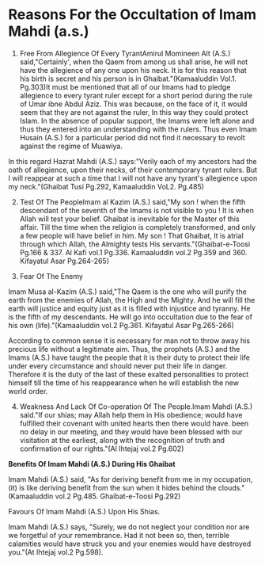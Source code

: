Reasons For the Occultation of Imam Mahdi (a.s.)
================================================

1. Free From Allegience Of Every TyrantAmirul Momineen Alt (A.S.)
said,"Certainly', when the Qaem from among us shall arise, he will not
have the allegience of any one upon his neck. It is for this reason that
his birth is secret and his person is in Ghaibat."(Kamaaluddin Vol.1.
Pg.303)It must be mentioned that all of our Imams had to pledge
allegience to every tyrant ruler except for a short period during the
rule of Umar ibne Abdul Aziz. This was because, on the face of it, it
would seem that they are not against the ruler, In this way they could
protect Islam. In the absence of popular support, the Imams were left
alone and thus they entered into an understanding with the rulers. Thus
even Imam Husain (A.S.) for a particular period did not find it
necessary to revolt against the regime of Muawiya.

In this regard Hazrat Mahdi (A.S.) says:"Verily each of my ancestors
had the oath of allegience, upon their necks, of their contemporary
tyrant rulers. But I will reappear at such a time that I will not have
any tyrant's allegience upon my neck."(Ghaibat Tusi Pg.292, Kamaaluddin
VoL2. Pg.485)

2. Test Of The PeopleImam al Kazim (A.S.) said,"My son ! when the fifth
descendant of the seventh of the Imams is not visible to you ! It is
when Allah will test your belief. Ghaibat is inevitable for the Master
of this affair. Till the time when the religion is completely
transformed, and only a few people will have belief in him. My son !
That Ghaibat, It is atrial through which Allah, the Almighty tests His
servants."(Ghaibat-e-Toosi Pg.166 & 337. Al Kafi vol.1 Pg.336.
Kamaaluddin vol.2 Pg.359 and 360. Kifayatul Asar Pg.264-265)

3. Fear Of The Enemy

Imam Musa al-Kazim (A.S.) said,"The Qaem is the one who will purify the
earth from the enemies of Allah, the High and the Mighty. And he will
fill the earth will justice and equity just as it is filled with
injustice and tyranny. He is the fifth of my descendants. He will go
into occultation due to the fear of his own (life)."(Kamaaluddin vol.2
Pg.361. Kifayatul Asar Pg.265-266)

According to common sense it is necessary for man not to throw away his
precious life without a legitimate aim. Thus, the prophets (A.S.) and
the Imams (A.S.) have taught the people that it is their duty to protect
their life under every circumstance and should never put their life in
danger. Therefore it is the duty of the last of these exalted
personalities to protect himself till the time of his reappearance when
he will establish the new world order.

4. Weakness And Lack Of Co-operation Of The People.Imam Mahdi (A.S.)
said."If our shias; may Allah help them in His obedience; would have
fulfilled their covenant with united hearts then there would have. been
no delay in our meeting, and they would have been blessed with our
visitation at the earliest, along with the recognition of truth and
confirmation of our rights."(Al Ihtejaj vol.2 Pg.602)

**Benefits Of Imam Mahdi (A.S.) During His Ghaibat**

Imam Mahdi (A.S.) said, "As for deriving benefit from me in my
occupation, (it) is like deriving benefit from the sun when it hides
behind the clouds."(Kamaaluddin vol.2 Pg.485. Ghaibat-e-Toosi Pg.292)

Favours Of Imam Mahdi (A.S.) Upon His Shias.

Imam Mahdi (A.S.) says,
"Surely, we do not neglect your condition nor are we forgetful of your
remembrance. Had it not been so, then, terrible calamities would have
struck you and your enemies would have destroyed you."(At Ihtejaj vol.2
Pg.598).


